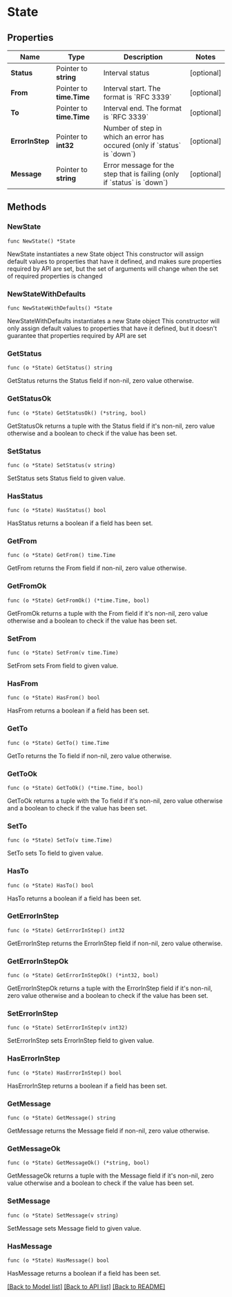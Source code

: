# State

## Properties

Name | Type | Description | Notes
------------ | ------------- | ------------- | -------------
**Status** | Pointer to **string** | Interval status | [optional] 
**From** | Pointer to **time.Time** | Interval start. The format is &#x60;RFC 3339&#x60; | [optional] 
**To** | Pointer to **time.Time** | Interval end. The format is &#x60;RFC 3339&#x60; | [optional] 
**ErrorInStep** | Pointer to **int32** | Number of step in which an error has occured (only if &#x60;status&#x60; is &#x60;down&#x60;) | [optional] 
**Message** | Pointer to **string** | Error message for the step that is failing (only if &#x60;status&#x60; is &#x60;down&#x60;) | [optional] 

## Methods

### NewState

`func NewState() *State`

NewState instantiates a new State object
This constructor will assign default values to properties that have it defined,
and makes sure properties required by API are set, but the set of arguments
will change when the set of required properties is changed

### NewStateWithDefaults

`func NewStateWithDefaults() *State`

NewStateWithDefaults instantiates a new State object
This constructor will only assign default values to properties that have it defined,
but it doesn't guarantee that properties required by API are set

### GetStatus

`func (o *State) GetStatus() string`

GetStatus returns the Status field if non-nil, zero value otherwise.

### GetStatusOk

`func (o *State) GetStatusOk() (*string, bool)`

GetStatusOk returns a tuple with the Status field if it's non-nil, zero value otherwise
and a boolean to check if the value has been set.

### SetStatus

`func (o *State) SetStatus(v string)`

SetStatus sets Status field to given value.

### HasStatus

`func (o *State) HasStatus() bool`

HasStatus returns a boolean if a field has been set.

### GetFrom

`func (o *State) GetFrom() time.Time`

GetFrom returns the From field if non-nil, zero value otherwise.

### GetFromOk

`func (o *State) GetFromOk() (*time.Time, bool)`

GetFromOk returns a tuple with the From field if it's non-nil, zero value otherwise
and a boolean to check if the value has been set.

### SetFrom

`func (o *State) SetFrom(v time.Time)`

SetFrom sets From field to given value.

### HasFrom

`func (o *State) HasFrom() bool`

HasFrom returns a boolean if a field has been set.

### GetTo

`func (o *State) GetTo() time.Time`

GetTo returns the To field if non-nil, zero value otherwise.

### GetToOk

`func (o *State) GetToOk() (*time.Time, bool)`

GetToOk returns a tuple with the To field if it's non-nil, zero value otherwise
and a boolean to check if the value has been set.

### SetTo

`func (o *State) SetTo(v time.Time)`

SetTo sets To field to given value.

### HasTo

`func (o *State) HasTo() bool`

HasTo returns a boolean if a field has been set.

### GetErrorInStep

`func (o *State) GetErrorInStep() int32`

GetErrorInStep returns the ErrorInStep field if non-nil, zero value otherwise.

### GetErrorInStepOk

`func (o *State) GetErrorInStepOk() (*int32, bool)`

GetErrorInStepOk returns a tuple with the ErrorInStep field if it's non-nil, zero value otherwise
and a boolean to check if the value has been set.

### SetErrorInStep

`func (o *State) SetErrorInStep(v int32)`

SetErrorInStep sets ErrorInStep field to given value.

### HasErrorInStep

`func (o *State) HasErrorInStep() bool`

HasErrorInStep returns a boolean if a field has been set.

### GetMessage

`func (o *State) GetMessage() string`

GetMessage returns the Message field if non-nil, zero value otherwise.

### GetMessageOk

`func (o *State) GetMessageOk() (*string, bool)`

GetMessageOk returns a tuple with the Message field if it's non-nil, zero value otherwise
and a boolean to check if the value has been set.

### SetMessage

`func (o *State) SetMessage(v string)`

SetMessage sets Message field to given value.

### HasMessage

`func (o *State) HasMessage() bool`

HasMessage returns a boolean if a field has been set.


[[Back to Model list]](../README.md#documentation-for-models) [[Back to API list]](../README.md#documentation-for-api-endpoints) [[Back to README]](../README.md)



